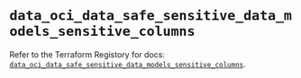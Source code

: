 # `data_oci_data_safe_sensitive_data_models_sensitive_columns`

Refer to the Terraform Registory for docs: [`data_oci_data_safe_sensitive_data_models_sensitive_columns`](https://registry.terraform.io/providers/oracle/oci/6.18.0/docs/data-sources/data_safe_sensitive_data_models_sensitive_columns).
